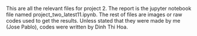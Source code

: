 This are all the relevant files for project 2.
The report is the jupyter notebook file named	project_two_latest11.ipynb. The rest of files are images or raw codes used to get the results. Unless stated that they were made by me (Jose Pablo), codes were written by Dinh Thi Hoa.
